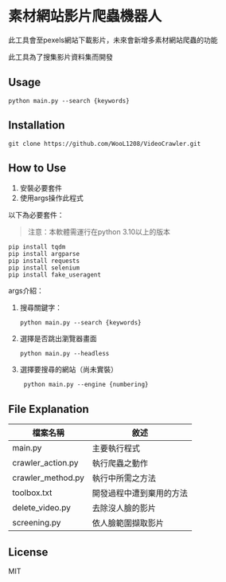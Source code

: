 # 素材網站影片爬蟲機器人

此工具會至pexels網站下載影片，未來會新增多素材網站爬蟲的功能

此工具為了搜集影片資料集而開發

## Usage

```shell
python main.py --search {keywords}
```

## Installation

```shell
git clone https://github.com/WooL1208/VideoCrawler.git
```

## How to Use

1. 安裝必要套件
2. 使用args操作此程式

以下為必要套件：

> 注意：本軟體需運行在python 3.10以上的版本

```shell
pip install tqdm
pip install argparse
pip install requests
pip install selenium
pip install fake_useragent
```

args介紹：

1. 搜尋關鍵字：

    ```shell
    python main.py --search {keywords}
    ```

2. 選擇是否跳出瀏覽器畫面

    ```shell
    python main.py --headless
    ```

3. 選擇要搜尋的網站（尚未實裝）

   ```shell
    python main.py --engine {numbering}
    ```

## File Explanation

| 檔案名稱 | 敘述  |
|  ----  |  ----  |
| main.py | 主要執行程式 |
| crawler_action.py | 執行爬蟲之動作 |
| crawler_method.py | 執行中所需之方法 |
| toolbox.txt | 開發過程中遭到棄用的方法 |
| delete_video.py | 去除沒人臉的影片 |
| screening.py | 依人臉範圍擷取影片 |

## License

MIT
